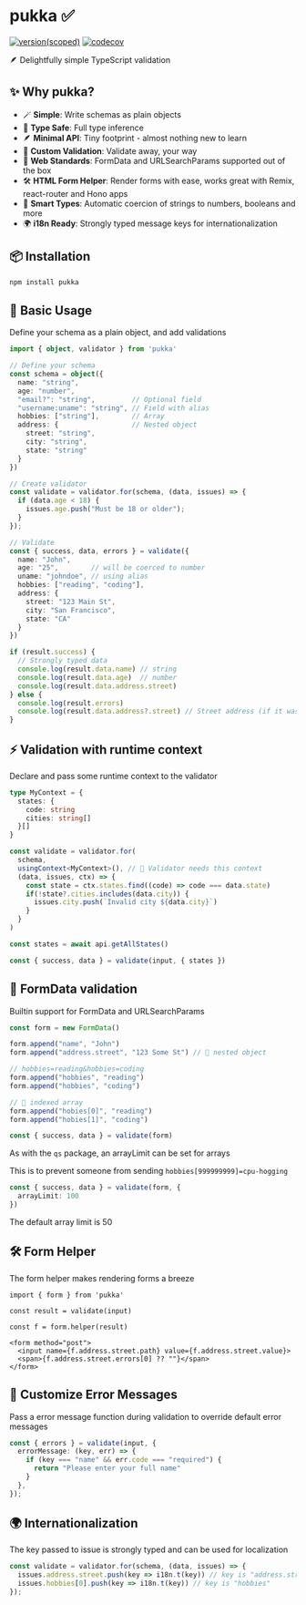 # pukka ✅

[![version(scoped)](https://img.shields.io/npm/v/pukka.svg)](https://www.npmjs.com/package/pukka)
[![codecov](https://codecov.io/gh/ajaishankar/pukka/graph/badge.svg?token=2O9DD5SEUJ)](https://codecov.io/gh/ajaishankar/pukka)

🪶 Delightfully simple TypeScript validation

## ✨ Why pukka?

- 🪄 **Simple**: Write schemas as plain objects
- 🎯 **Type Safe**: Full type inference
- 🪶 **Minimal API**: Tiny footprint - almost nothing new to learn
- 🔧 **Custom Validation**: Validate away, your way
- 📝 **Web Standards**: FormData and URLSearchParams supported out of the box
- 🛠️ **HTML Form Helper**: Render forms with ease, works great with Remix, react-router and Hono apps
- 🔄 **Smart Types**: Automatic coercion of strings to numbers, booleans and more
- 🌍 **i18n Ready**: Strongly typed message keys for internationalization

## 📦 Installation

```sh
npm install pukka
```

## 🚀 Basic Usage

Define your schema as a plain object, and add validations

```ts
import { object, validator } from 'pukka'

// Define your schema
const schema = object({
  name: "string",
  age: "number",
  "email?": "string",         // Optional field
  "username:uname": "string", // Field with alias
  hobbies: ["string"],        // Array
  address: {                  // Nested object
    street: "string",
    city: "string",
    state: "string"
  }
})

// Create validator
const validate = validator.for(schema, (data, issues) => {
  if (data.age < 18) {
    issues.age.push("Must be 18 or older");
  }
});

// Validate 
const { success, data, errors } = validate({
  name: "John",
  age: "25",        // will be coerced to number
  uname: "johndoe", // using alias
  hobbies: ["reading", "coding"],
  address: {
    street: "123 Main St",
    city: "San Francisco",
    state: "CA"
  }
})

if (result.success) {
  // Strongly typed data
  console.log(result.data.name) // string
  console.log(result.data.age)  // number
  console.log(result.data.address.street)
} else {
  console.log(result.errors)
  console.log(result.data.address?.street) // Street address (if it was entered)
}
```

## ⚡ Validation with runtime context

Declare and pass some runtime context to the validator

```ts
type MyContext = {
  states: {
    code: string
    cities: string[]
  }[]
}

const validate = validator.for(
  schema,
  usingContext<MyContext>(), // 🌟 Validator needs this context
  (data, issues, ctx) => {
    const state = ctx.states.find((code) => code === data.state)
    if(!state?.cities.includes(data.city)) {
      issues.city.push(`Invalid city ${data.city}`)
    }
  }
)

const states = await api.getAllStates()

const { success, data } = validate(input, { states })
```

## 📝 FormData validation

Builtin support for FormData and URLSearchParams

```ts
const form = new FormData()

form.append("name", "John")
form.append("address.street", "123 Some St") // 🌟 nested object

// hobbies=reading&hobbies=coding
form.append("hobbies", "reading")
form.append("hobbies", "coding")

// 🌟 indexed array
form.append("hobies[0]", "reading") 
form.append("hobies[1]", "coding")

const { success, data } = validate(form)
```

As with the `qs` package, an arrayLimit can be set for arrays

This is to prevent someone from sending `hobbies[999999999]=cpu-hogging`

```ts
const { success, data } = validate(form, {
  arrayLimit: 100
})
```

The default array limit is 50

## 🛠️ Form Helper

The form helper makes rendering forms a breeze

```tsx
import { form } from 'pukka'

const result = validate(input)

const f = form.helper(result)

<form method="post">
  <input name={f.address.street.path} value={f.address.street.value}>
  <span>{f.address.street.errors[0] ?? ""}</span>
</form>
```

## 💬 Customize Error Messages

Pass a error message function during validation to override default error messages

```ts
const { errors } = validate(input, {
  errorMessage: (key, err) => {
    if (key === "name" && err.code === "required") {
      return "Please enter your full name"
    }
  },
});
```

## 🌍 Internationalization

The key passed to issue is strongly typed and can be used for localization

```typescript
const validate = validator.for(schema, (data, issues) => {
  issues.address.street.push(key => i18n.t(key)) // key is "address.street"
  issues.hobbies[0].push(key => i18n.t(key)) // key is "hobbies"
});
```

